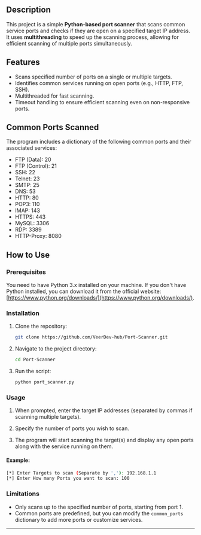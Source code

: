## Description

This project is a simple **Python-based port scanner** that scans common service ports and checks if they are open on a specified target IP address. It uses **multithreading** to speed up the scanning process, allowing for efficient scanning of multiple ports simultaneously.

## Features

- Scans specified number of ports on a single or multiple targets.
- Identifies common services running on open ports (e.g., HTTP, FTP, SSH).
- Multithreaded for fast scanning.
- Timeout handling to ensure efficient scanning even on non-responsive ports.

## Common Ports Scanned

The program includes a dictionary of the following common ports and their associated services:

- FTP (Data): 20
- FTP (Control): 21
- SSH: 22
- Telnet: 23
- SMTP: 25
- DNS: 53
- HTTP: 80
- POP3: 110
- IMAP: 143
- HTTPS: 443
- MySQL: 3306
- RDP: 3389
- HTTP-Proxy: 8080

## How to Use

### Prerequisites

You need to have Python 3.x installed on your machine. If you don't have Python installed, you can download it from the official website: [https://www.python.org/downloads/](https://www.python.org/downloads/).

### Installation

1. Clone the repository:
   ```bash
   git clone https://github.com/VeerDev-hub/Port-Scanner.git
   ```
2. Navigate to the project directory:
   ```bash
   cd Port-Scanner
   ```

3. Run the script:
   ```bash
   python port_scanner.py
   ```

### Usage

1. When prompted, enter the target IP addresses (separated by commas if scanning multiple targets).
   
2. Specify the number of ports you wish to scan.

3. The program will start scanning the target(s) and display any open ports along with the service running on them.

#### Example:

```bash
[*] Enter Targets to scan (Separate by ','): 192.168.1.1
[*] Enter How many Ports you want to scan: 100
```

### Limitations

- Only scans up to the specified number of ports, starting from port 1.
- Common ports are predefined, but you can modify the `common_ports` dictionary to add more ports or customize services.

---
